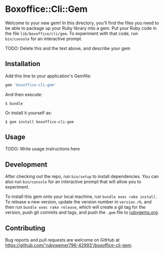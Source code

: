# Boxoffice::Cli::Gem

Welcome to your new gem! In this directory, you'll find the files you need to be able to package up your Ruby library into a gem. Put your Ruby code in the file `lib/boxoffice/cli/gem`. To experiment with that code, run `bin/console` for an interactive prompt.

TODO: Delete this and the text above, and describe your gem

## Installation

Add this line to your application's Gemfile:

```ruby
gem 'boxoffice-cli-gem'
```

And then execute:

    $ bundle

Or install it yourself as:

    $ gem install boxoffice-cli-gem

## Usage

TODO: Write usage instructions here

## Development

After checking out the repo, run `bin/setup` to install dependencies. You can also run `bin/console` for an interactive prompt that will allow you to experiment.

To install this gem onto your local machine, run `bundle exec rake install`. To release a new version, update the version number in `version.rb`, and then run `bundle exec rake release`, which will create a git tag for the version, push git commits and tags, and push the `.gem` file to [rubygems.org](https://rubygems.org).

## Contributing

Bug reports and pull requests are welcome on GitHub at https://github.com/'rubyweiner796-42993'/boxoffice-cli-gem.
